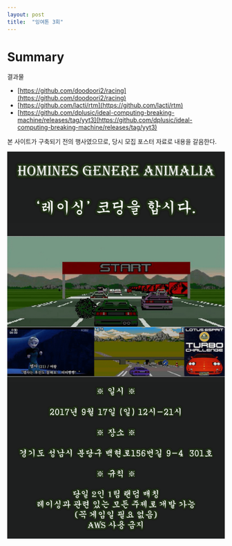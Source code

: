 ```yaml
---
layout: post
title:  "잉여톤 3회"
---
```


# Summary

결과물

* [https://github.com/doodoori2/racing](https://github.com/doodoori2/racing)
* [https://github.com/lacti/rtm](https://github.com/lacti/rtm)
* [https://github.com/dplusic/ideal-computing-breaking-machine/releases/tag/yyt3](https://github.com/dplusic/ideal-computing-breaking-machine/releases/tag/yyt3)

본 사이트가 구축되기 전의 행사였으므로, 당시 모집 포스터 자료로 내용을 갈음한다.

![poster](/images/yyt_3.png)
